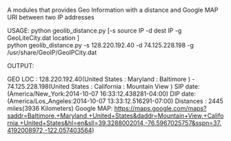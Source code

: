 A modules that provides Geo Information with a distance and Google MAP URI between two IP addresses

USAGE:
	python geolib_distance.py [-s source IP -d dest IP -g GeoLiteCity.dat location ]\
	python geolib_distance.py -s 128.220.192.40 -d 74.125.228.198 -g /usr/share/GeoIP/GeoIPCity.dat 


OUTPUT: 

GEO LOC : 128.220.192.40(United States : Maryland : Baltimore )  -  74.125.228.198(United States : California : Mountain View )
SIP date: (America/New_York:2014-10-07 16:33:12.438281-04:00)
DIP date: (America/Los_Angeles:2014-10-07 13:33:12.516291-07:00)
Distances : 2445 miles(3936 Kilometers)
Google MAP: https://maps.google.com/maps?saddr=Baltimore,+Maryland,+United+States&daddr=Mountain+View,+California,+United+States&hl=en&sll=39.3288002014,-76.5967025757&sspn=37.4192008972,-122.057403564)
